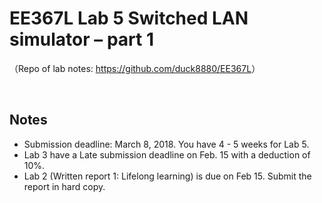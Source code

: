 # EE367L Lab 5 Switched LAN simulator – part 1

（Repo of lab notes: <https://github.com/duck8880/EE367L>）

​  
## Notes
  - Submission deadline: March 8, 2018. You have 4 - 5 weeks for Lab 5.
  - Lab 3 have a Late submission deadline on Feb. 15 with a deduction of 10%.
  - Lab 2 (Written report 1: Lifelong learning) is due on Feb 15. Submit the report in hard copy.